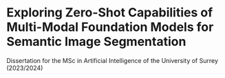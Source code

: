 # Exploring Zero-Shot Capabilities of Multi-Modal Foundation Models for Semantic Image Segmentation

Dissertation for the MSc in Artificial Intelligence of the University of Surrey (2023/2024)
